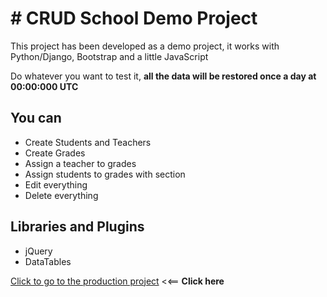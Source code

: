 # # CRUD School Demo Project

This project has been developed as a demo project, it works with Python/Django, Bootstrap and a little JavaScript

Do whatever you want to test it,  **all the data will be restored once a day at 00:00:000 UTC**

## You can

- Create Students and Teachers
- Create Grades
- Assign a teacher to grades
- Assign students to grades with section
- Edit everything
- Delete everything

## Libraries and Plugins

- jQuery
- DataTables

[Click to go to the production project](https://www.demo1.jeremiasenriquez.com/)  <<== **Click here**
